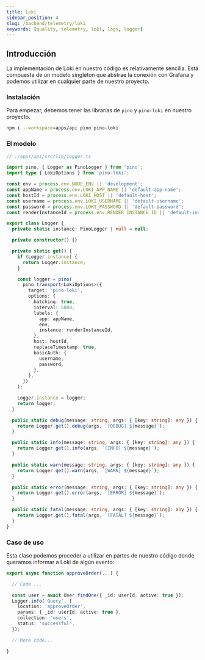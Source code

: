 ```yaml
---
title: Loki
sidebar_position: 4
slug: /backend/telemetry/loki
keywords: [quality, telemetry, loki, logs, logger]
---
```


## Introducción

La implementación de Loki en nuestro código es relativamente sencilla. Está compuesta de un modelo singleton que abstrae la conexión con Grafana y podemos utilizar en cualquier parte de nuestro proyecto.

### Instalación

Para empezar, debemos tener las librarías de `pino` y `pino-loki` en nuestro proyecto.

```bash
npm i --workspace=apps/api pino pino-loki
```

### El modelo

```ts
// ./apps/api/src/lib/logger.ts

import pino, { Logger as PinoLogger } from 'pino';
import type { LokiOptions } from 'pino-loki';

const env = process.env.NODE_ENV || 'development';
const appName = process.env.LOKI_APP_NAME || 'default-app-name';
const hostId = process.env.LOKI_HOST || 'default-host';
const username = process.env.LOKI_USERNAME || 'default-username';
const password = process.env.LOKI_PASSWORD || 'default-password';
const renderInstanceId = process.env.RENDER_INSTANCE_ID || 'default-instance';

export class Logger {
  private static instance: PinoLogger | null = null;

  private constructor() {}

  private static get() {
    if (Logger.instance) {
      return Logger.instance;
    }

    const logger = pino(
      pino.transport<LokiOptions>({
        target: 'pino-loki',
        options: {
          batching: true,
          interval: 5000,
          labels: {
            app: appName,
            env,
            instance: renderInstanceId,
          },
          host: hostId,
          replaceTimestamp: true,
          basicAuth: {
            username,
            password,
          },
        },
      })
    );

    Logger.instance = logger;
    return logger;
  }

  public static debug(message: string, args: { [key: string]: any }) {
    return Logger.get().debug(args, `[DEBUG] ${message}`);
  }

  public static info(message: string, args: { [key: string]: any }) {
    return Logger.get().info(args, `[INFO] ${message}`);
  }

  public static warn(message: string, args: { [key: string]: any }) {
    return Logger.get().warn(args, `[WARN] ${message}`);
  }

  public static error(message: string, args: { [key: string]: any }) {
    return Logger.get().error(args, `[ERROR] ${message}`);
  }

  public static fatal(message: string, args: { [key: string]: any }) {
    return Logger.get().fatal(args, `[FATAL] ${message}`);
  }
}
```

### Caso de uso

Esta clase podemos proceder a utilizar en partes de nuestro código donde queramos informar a Loki de algún evento:

```ts
export async function approveOrder(...) {

  // Code ...

  const user = await User.findOne({ _id: userId, active: true });
  Logger.info('Query', {
    location: 'approveOrder',
    params: { _id: userId, active: true },
    collection: 'users',
    status: 'successful',
  });

  // More code...

}
```
